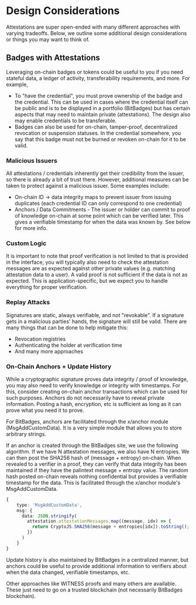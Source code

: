 # Design Considerations

Attestations are super open-ended with many different approaches with varying tradeoffs. Below, we outline some additional design considerations or things you may want to think of.&#x20;

## **Badges with Attestations**

Leveraging on-chain badges or tokens could be useful to you if you need stateful data, a ledger of activity, transferability requirements, and more. For example,

* To "have the credential", you must prove ownership of the badge and the credential. This can be used in cases where the credential itself can be public and is to be displayed in a portfolio (BitBadges) but has certain aspects that may need to maintain private (attestations). The design also may enable credentials to be transferable.
* Badges can also be used for on-chain, tamper-proof, decentralized revocation or suspension statuses. In the credential somewhere, you say that this badge must not be burned or revoken on-chain for it to be valid.

### Malicious Issuers

All attestations / credentials inherently get their credibility from the issuer, so there is already a bit of trust there. However, additional measures can be taken to protect against a malicious issuer. Some examples include:

* On-chain ID -> data integrity maps to prevent issuer from issuing duplicates (each credential ID can only correspond to one credential)
* Anchors / Data Commitments - The issuer or holder can commit to proof of knowledge on-chain at some point which can be verified later. This gives a verifiable timestamp for when the data was known by. See below for more info.

### Custom Logic

It is important to note that proof verification is not limited to that is provided in the interface, you will typically also need to check the attestation messages are as expected against other private values (e.g. matching attestation data to a user). A valid proof is not sufficient if the data is not as expected. This is application-specific, but we expect you to handle everything for proper verification.

### Replay Attacks

Signatures are static, always verifiable, and not "revokable". If a signature gets in a malicious parties' hands, the signature will still be valid. There are many things that can be done to help mitigate this:

* Revocation registries
* Authenticating the holder at verification time
* And many more approaches

### On-Chain Anchors + Update History

While a cryptographic signature proves data integrity / proof of knowledge, you may also need to verify knowledge or integrity with timestamps. For this, consider creating on-chain anchor transactions which can be used for such purposes. Anchors do not necessarily have to reveal private information. Posting a hash, encryption, etc is sufficient as long as it can prove what you need it to prove.

For BitBadges, anchors are facilitated through the x/anchor module (MsgAddCustomData). It is a very simple module that allows you to store arbitrary strings.

If an anchor is created through the BitBadges site, we use the following algorithm. If we have N attestation messages, we also have N entropies. We can then post the SHA256 hash of (message + entropy) on-chain. When revealed to a verifier in a proof, they can verify that data integrity has been maintained if they have the palintext message + entropy value. The random hash posted on-chain reveals nothing confidential but provides a verifiable timestamp for the data. This is facilitated through the x/anchor module's MsgAddCustomData.

```typescript
{
    type: 'MsgAddCustomData',
    msg: {
      data: JSON.stringify(
        attestation.attestationMessages.map((message, idx) => {
          return CryptoJS.SHA256(message + entropies[idx]).toString();
        })
      )
    }
}
```

Update history is also maintained by BItBadges in a centralized manner, but anchors could be useful to provide additional information to verifiers about when the data changed, verifiable timestamps, etc.

Other approaches like WITNESS proofs and many others are available. These just need to go on a trusted blockchain (not necessarily BitBadges blockchain).
